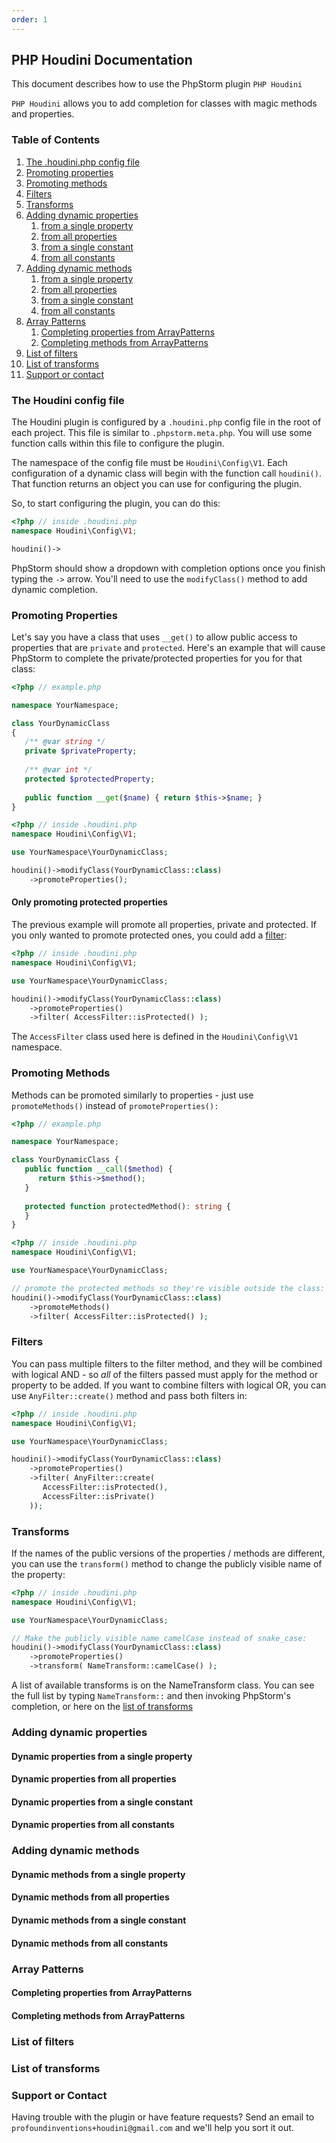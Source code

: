 ```yaml
---
order: 1
---
```

## PHP Houdini Documentation

This document describes how to use the PhpStorm plugin `PHP Houdini`

`PHP Houdini` allows you to add completion for classes with magic methods
and properties.


### Table of Contents

1. [The .houdini.php config file](#the-houdini-config-file)
1. [Promoting properties](#promoting-properties)
1. [Promoting methods](#promoting-methods)
1. [Filters](#filters)
1. [Transforms](#transforms)
1. [Adding dynamic properties](#adding-dynamic-properties)
   1. [from a single property](#dynamic-properties-from-a-single-property)
   1. [from all properties](#dynamic-properties-from-all-properties)
   1. [from a single constant](#dynamic-properties-from-a-single-constant)
   1. [from all constants](#dynamic-properties-from-all-constants)
1. [Adding dynamic methods](#adding-dynamic-methods)
   1. [from a single property](#dynamic-methods-from-a-single-property)
   1. [from all properties](#dynamic-methods-from-all-properties)
   1. [from a single constant](#dynamic-methods-from-a-single-constant)
   1. [from all constants](#dynamic-properties-from-all-constants)
1. [Array Patterns](#array-patterns)
   1. [Completing properties from ArrayPatterns](#completing-properties-from-arraypatterns)
   1. [Completing methods from ArrayPatterns](#completing-methods-from-arraypatterns)
1. [List of filters](#list-of-filters)
1. [List of transforms](#list-of-transforms)
1. [Support or contact](#support-or-contact)

### The Houdini config file

The Houdini plugin is configured by a `.houdini.php` config file
in the root of each project. This file is similar  to `.phpstorm.meta.php`.
You will use some function calls within this file to configure the plugin.

The namespace of the config file must be `Houdini\Config\V1`. 
Each configuration of a dynamic class will begin with the function call `houdini()`.
That function returns an object you can use for configuring the plugin.

So, to start configuring the plugin, you can do this:

```php
<?php // inside .houdini.php
namespace Houdini\Config\V1;

houdini()->
```

PhpStorm should show a dropdown with completion options once you finish typing
the `->` arrow. You'll need to use the `modifyClass()` method to add dynamic
completion.

### Promoting Properties

Let's say you have a class that uses `__get()` to allow public access
to properties that are `private` and `protected`. Here's an example that
will cause PhpStorm to complete the private/protected properties for you
for that class:

```php
<?php // example.php

namespace YourNamespace;

class YourDynamicClass
{
   /** @var string */
   private $privateProperty;
   
   /** @var int */
   protected $protectedProperty;
   
   public function __get($name) { return $this->$name; }
}
```

```php
<?php // inside .houdini.php
namespace Houdini\Config\V1;

use YourNamespace\YourDynamicClass;

houdini()->modifyClass(YourDynamicClass::class)
    ->promoteProperties();
```

#### Only promoting protected properties

The previous example will promote all properties, private and protected.
If you only wanted to promote protected ones, you could add a [filter](#filters):

```php
<?php // inside .houdini.php
namespace Houdini\Config\V1;

use YourNamespace\YourDynamicClass;

houdini()->modifyClass(YourDynamicClass::class)
    ->promoteProperties()
    ->filter( AccessFilter::isProtected() );
```

The `AccessFilter` class used here is defined in the `Houdini\Config\V1`
namespace. 

### Promoting Methods

Methods can be promoted similarly to properties - just use `promoteMethods()` instead
of `promoteProperties():`

```php
<?php // example.php

namespace YourNamespace;

class YourDynamicClass {
   public function __call($method) {
      return $this->$method();
   }
   
   protected function protectedMethod(): string {
   }
}
```

```php
<?php // inside .houdini.php
namespace Houdini\Config\V1;

use YourNamespace\YourDynamicClass;

// promote the protected methods so they're visible outside the class:
houdini()->modifyClass(YourDynamicClass::class)
    ->promoteMethods()
    ->filter( AccessFilter::isProtected() );
```

### Filters

You can pass multiple filters to the filter method, and they will be combined with logical AND - so *all* of the filters
passed must apply for the method or property to be added. If you want to combine filters with logical OR, you can
use `AnyFilter::create()` method and pass both filters in:

```php
<?php // inside .houdini.php
namespace Houdini\Config\V1;

use YourNamespace\YourDynamicClass;

houdini()->modifyClass(YourDynamicClass::class)
    ->promoteProperties()
    ->filter( AnyFilter::create(
       AccessFilter::isProtected(), 
       AccessFilter::isPrivate() 
    ));
```

### Transforms

If the names of the public versions of the properties / methods are 
different, you can use the `transform()` method to change the publicly visible name of the property:

```php
<?php // inside .houdini.php
namespace Houdini\Config\V1;

use YourNamespace\YourDynamicClass;

// Make the publicly visible name camelCase instead of snake_case:
houdini()->modifyClass(YourDynamicClass::class)
    ->promoteProperties()
    ->transform( NameTransform::camelCase() );
```

A list of available transforms is on the NameTransform class. You can see the full list by
typing `NameTransform::` and then invoking PhpStorm's completion, or here on the [list of transforms](#list-of-transforms)

### Adding dynamic properties

#### Dynamic properties from a single property

#### Dynamic properties from all properties

#### Dynamic properties from a single constant

#### Dynamic properties from all constants

### Adding dynamic methods

#### Dynamic methods from a single property

#### Dynamic methods from all properties

#### Dynamic methods from a single constant

#### Dynamic methods from all constants
      
### Array Patterns

#### Completing properties from ArrayPatterns

#### Completing methods from ArrayPatterns
      
### List of filters

### List of transforms

### Support or Contact

Having trouble with the plugin or have feature requests? Send an email to `profoundinventions+houdini@gmail.com`
and we'll help you sort it out.